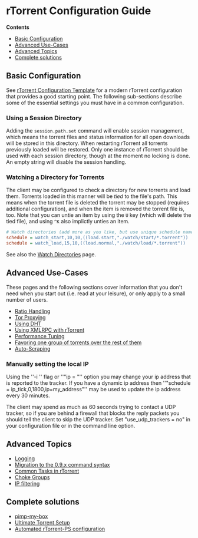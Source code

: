 # rTorrent Configuration Guide
**Contents**

 * [Basic Configuration](#basic-configuration)
 * [Advanced Use-Cases](#advanced-use-cases)
 * [Advanced Topics](#advanced-topics)
 * [Complete solutions](#complete-solutions)


## Basic Configuration 

See [rTorrent Configuration Template](https://github.com/rakshasa/rtorrent/wiki/CONFIG-Template) for a modern rTorrent configuration that provides a good starting point. The following sub-sections describe some of the essential settings you must have in a common configuration.

### Using a Session Directory

Adding the `session.path.set` command will enable session management, which means the torrent files and status information for all open downloads will be stored in this directory. When restarting rTorrent all torrents previously loaded will be restored. Only one instance of rTorrent should be used with each session directory, though at the moment no locking is done. An empty string will disable the session handling.


### Watching a Directory for Torrents

The client may be configured to check a directory for new torrents and load them. Torrents loaded in this manner will be *tied* to the file's path. This means when the torrent file is deleted the torrent may be stopped (requires additional configuration), and when the item is removed the torrent file is, too. Note that you can untie an item by using the `U` key (which will delete the tied file), and using `^K` also implictly unties an item.

```ini
# Watch directories (add more as you like, but use unique schedule names)
schedule = watch_start,10,10,((load.start,"./watch/start/*.torrent"))
schedule = watch_load,15,10,((load.normal,"./watch/load/*.torrent"))
```

See also the [Watch Directories](https://github.com/rakshasa/rtorrent/wiki/TORRENT-Watch-directories) page.


## Advanced Use-Cases

These pages and the following sections cover information that you don't need when you start out (i.e. read at your leisure), or only apply to a small number of users.

 * [Ratio Handling](https://github.com/rakshasa/rtorrent/wiki/RTorrentRatioHandling)
 * [Tor Proxying](https://github.com/rakshasa/rtorrent/wiki/Tor-based-Proxying-Guide)
 * [Using DHT](https://github.com/rakshasa/rtorrent/wiki/Using-DHT)
 * [Using XMLRPC with rTorrent](https://github.com/rakshasa/rtorrent/wiki/RPC-Setup-XMLRPC)
 * [Performance Tuning](https://github.com/rakshasa/rtorrent/wiki/Performance-Tuning)
 * [Favoring one group of torrents over the rest of them](https://github.com/rakshasa/rtorrent/wiki/Favoring-group-of-torrents)
 * [Auto-Scraping](https://github.com/rakshasa/rtorrent/wiki/Auto-Scraping)

### Manually setting the local IP ###

Using the ''-i <ip>'' flag or ''"ip = <ip>"'' option you may change your ip address that is reported to the tracker. If you have a dynamic ip address then ''"schedule = ip_tick,0,1800,ip=my_address"'' may be used to update the ip address every 30 minutes.

The client may spend as much as 60 seconds trying to contact a UDP tracker, so if you are behind a firewall that blocks the reply packets you should tell the client to skip the UDP tracker. Set "use_udp_trackers = no" in your configuration file or in the command line option.


## Advanced Topics

 * [Logging](https://github.com/rakshasa/rtorrent/wiki/LOG-Logging)
 * [Migration to the 0.9.x command syntax](https://github.com/rakshasa/rtorrent/wiki/RPC-Migration-0.9)
 * [Common Tasks in rTorrent](https://github.com/rakshasa/rtorrent/wiki/Common-Tasks-in-rTorrent)
 * [Choke Groups](https://github.com/rakshasa/rtorrent/wiki/Choke-Groups)
 * [IP filtering](https://github.com/rakshasa/rtorrent/wiki/IP-filtering)


## Complete solutions

* [pimp-my-box](https://github.com/pyroscope/pimp-my-box)
* [Ultimate Torrent Setup](https://github.com/xombiemp/ultimate-torrent-setup/wiki)
* [Automated rTorrent-PS configuration](https://github.com/chros73/rtorrent-ps_setup)
